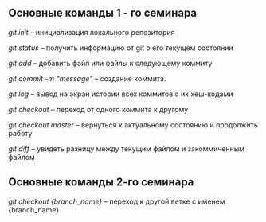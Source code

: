 ## Основные команды 1 - го семинара 

*git init*  – инициализация локального репозитория

*git status* – получить информацию от git о его текущем состоянии 

*git add*  – добавить файл или файлы к следующему коммиту

*git commit -m “message”*  – создание коммита.

*git log*  – вывод на экран истории всех коммитов с их хеш-кодами

*git checkout*  – переход от одного коммита к другому

*git checkout master*  – вернуться к актуальному состоянию и продолжить работу

*git diff* – увидеть разницу между текущим файлом и закоммиченным файлом

## Основные команды 2-го семинара 

*git checkout {branch_name}* – переход к другой ветке с именем {branch_name}

